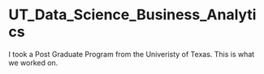 # UT_Data_Science_Business_Analytics
I took a Post Graduate Program from the Univeristy of Texas.  This is what we worked on.
